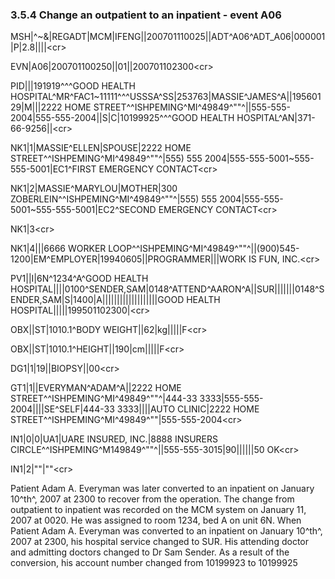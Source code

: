 ### 3.5.4 Change an outpatient to an inpatient - event A06

MSH|^~\&|REGADT|MCM|IFENG||200701110025||ADT^A06^ADT_A06|000001|P|2.8||||&lt;cr>

EVN|A06|200701100250||01||200701102300&lt;cr>

PID|||191919^^^GOOD HEALTH HOSPITAL^MR^FAC1~11111^^^USSSA^SS|253763|MASSIE^JAMES^A||19560129|M|||2222 HOME STREET^^ISHPEMING^MI^49849^""^||555-555-2004|555-555-2004||S|C|10199925^^^GOOD HEALTH HOSPITAL^AN|371-66-9256||&lt;cr>

NK1|1|MASSIE^ELLEN|SPOUSE|2222 HOME STREET^^ISHPEMING^MI^49849^""^|555) 555 2004|555-555-5001~555-555-5001|EC1^FIRST EMERGENCY CONTACT&lt;cr>

NK1|2|MASSIE^MARYLOU|MOTHER|300 ZOBERLEIN^^ISHPEMING^MI^49849^""^|555) 555 2004|555-555-5001~555-555-5001|EC2^SECOND EMERGENCY CONTACT&lt;cr>

NK1|3&lt;cr>

NK1|4|||6666 WORKER LOOP^^ISHPEMING^MI^49849^""^||(900)545-1200|EM^EMPLOYER|19940605||PROGRAMMER|||WORK IS FUN, INC.&lt;cr>

PV1||I|6N^1234^A^GOOD HEALTH HOSPITAL||||0100^SENDER,SAM|0148^ATTEND^AARON^A||SUR|||||||0148^SENDER,SAM|S|1400|A|||||||||||||||||||GOOD HEALTH HOSPITAL|||||199501102300|&lt;cr>

OBX||ST|1010.1^BODY WEIGHT||62|kg|||||F&lt;cr>

OBX||ST|1010.1^HEIGHT||190|cm|||||F&lt;cr>

DG1|1|19||BIOPSY||00&lt;cr>

GT1|1||EVERYMAN^ADAM^A||2222 HOME STREET^^ISHPEMING^MI^49849^""^|444-33 3333|555-555-2004||||SE^SELF|444-33 3333||||AUTO CLINIC|2222 HOME STREET^^ISHPEMING^MI^49849^""|555-555-2004&lt;cr>

IN1|0|0|UA1|UARE INSURED, INC.|8888 INSURERS CIRCLE^^ISHPEMING^M149849^""^||555-555-3015|90||||||50 OK&lt;cr>

IN1|2|""|""&lt;cr>

Patient Adam A. Everyman was later converted to an inpatient on January 10^th^, 2007 at 2300 to recover from the operation. The change from outpatient to inpatient was recorded on the MCM system on January 11, 2007 at 0020. He was assigned to room 1234, bed A on unit 6N. When Patient Adam A. Everyman was converted to an inpatient on January 10^th^, 2007 at 2300, his hospital service changed to SUR. His attending doctor and admitting doctors changed to Dr Sam Sender. As a result of the conversion, his account number changed from 10199923 to 10199925
